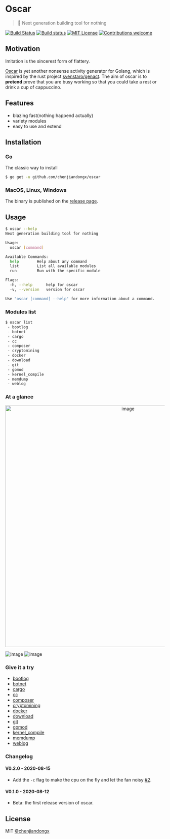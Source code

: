 # Oscar

> 🐶 Next generation building tool for nothing

[![Build Status](https://travis-ci.org/chenjiandongx/oscar.svg?branch=master)](https://travis-ci.org/chenjiandongx/oscar) [![Build status](https://ci.appveyor.com/api/projects/status/wdh74a2qce47j9tx/branch/master?svg=true)](https://ci.appveyor.com/project/chenjiandongx/oscar/branch/master) [![MIT License](https://img.shields.io/badge/License-MIT-brightgreen.svg)](https://opensource.org/licenses/MIT) [![Contributions welcome](https://img.shields.io/badge/contributions-welcome-brightgreen.svg?style=flat)](https://github.com/chenjiandongx/oscar)



## Motivation

Imitation is the sincerest form of flattery.

[Oscar](https://github.com/chenjiandongx/oscar) is yet another nonsense activity generator for Golang, which is inspired by the rust project [svenstaro/genact](https://github.com/svenstaro/genact). The aim of oscar is to ~~**pretend**~~ prove that you are busy working so that you could take a rest or drink a cup of cappuccino.


## Features

* blazing fast(nothing happend actually)
* variety modules
* easy to use and extend


## Installation

### Go

The classic way to install

```bash
$ go get -u github.com/chenjiandongx/oscar
```

### MacOS, Linux, Windows

The binary is published on the [release page](https://github.com/chenjiandongx/oscar/releases).


## Usage

```bash
$ oscar --help
Next generation building tool for nothing

Usage:
  oscar [command]

Available Commands:
  help        Help about any command
  list        List all available modules
  run         Run with the specific module

Flags:
  -h, --help      help for oscar
  -v, --version   version for oscar

Use "oscar [command] --help" for more information about a command.
```

### Modules list

```bash
$ oscar list
 - bootlog
 - botnet
 - cargo
 - cc
 - composer
 - cryptomining
 - docker
 - download
 - git
 - gomod
 - kernel_compile
 - memdump
 - weblog
```

### At a glance

<p align="center">
    <img src="https://user-images.githubusercontent.com/19553554/89953121-11652080-dc61-11ea-987c-9c2b89bf21ad.gif" alt="image" width=760 />
</p>

![image](https://user-images.githubusercontent.com/19553554/89951631-589de200-dc5e-11ea-869d-635022a5382d.png)
![image](https://user-images.githubusercontent.com/19553554/89951646-5fc4f000-dc5e-11ea-8229-b38bc2bb10f8.png)


### Give it a try

- [bootlog](https://oscar.chenjiandongx.me?module=bootlog)
- [botnet](https://oscar.chenjiandongx.me?module=botnet)
- [cargo](https://oscar.chenjiandongx.me?module=cargo)
- [cc](https://oscar.chenjiandongx.me?module=cc)
- [composer](https://oscar.chenjiandongx.me?module=composer)
- [cryptomining](https://oscar.chenjiandongx.me?module=cryptomining)
- [docker](https://oscar.chenjiandongx.me?module=docker)
- [download](https://oscar.chenjiandongx.me?module=download)
- [git](https://oscar.chenjiandongx.me?module=git)
- [gomod](https://oscar.chenjiandongx.me?module=gomod)
- [kernel_compile](https://oscar.chenjiandongx.me?module=kernel_compile)
- [memdump](https://oscar.chenjiandongx.me?module=memdump)
- [weblog](https://oscar.chenjiandongx.me?module=weblog)


### Changelog

#### V0.2.0 - 2020-08-15

* Add the `-c` flag to make the cpu on the fly and let the fan noisy [#2](https://github.com/chenjiandongx/oscar/issues/2).

#### V0.1.0 - 2020-08-12

* Beta: the first release version of oscar.


## License

MIT [©chenjiandongx](https://github.com/chenjiandongx)
